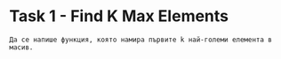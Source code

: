 # Task 1 - Find K Max Elements

```
Да се напише функция, която намира първите k най-големи елемента в масив.
```